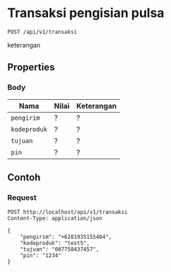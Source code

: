 # Transaksi pengisian pulsa
```http
POST /api/v1/transaksi
```
keterangan
## Properties
### Body
Nama  | Nilai | Keterangan
--- | --- | ---
<code>pengirim</code> | ? | ?
<code>kodeproduk</code> | ? | ?
<code>tujuan</code> | ? | ?
<code>pin</code> | ? | ?

## Contoh

### Request
```http
POST http://localhost/api/v1/transaksi
Content-Type: application/json

{
    "pengirim": "+6281935155404",
    "kodeproduk": "test5",
    "tujuan": "087758437457",
    "pin": "1234"
}
```
